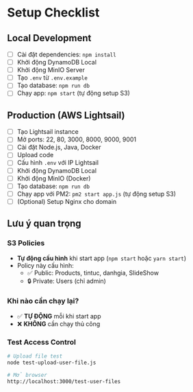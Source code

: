 # Setup Checklist

## Local Development

- [ ] Cài đặt dependencies: `npm install`
- [ ] Khởi động DynamoDB Local
- [ ] Khởi động MinIO Server
- [ ] Tạo `.env` từ `.env.example`
- [ ] Tạo database: `npm run db`
- [ ] Chạy app: `npm start` (tự động setup S3)

## Production (AWS Lightsail)

- [ ] Tạo Lightsail instance
- [ ] Mở ports: 22, 80, 3000, 8000, 9000, 9001
- [ ] Cài đặt Node.js, Java, Docker
- [ ] Upload code
- [ ] Cấu hình `.env` với IP Lightsail
- [ ] Khởi động DynamoDB Local
- [ ] Khởi động MinIO (Docker)
- [ ] Tạo database: `npm run db`
- [ ] Chạy app với PM2: `pm2 start app.js` (tự động setup S3)
- [ ] (Optional) Setup Nginx cho domain

## Lưu ý quan trọng

### S3 Policies
- **Tự động cấu hình** khi start app (`npm start` hoặc `yarn start`)
- Policy này cấu hình:
  - ✅ Public: Products, tintuc, danhgia, SlideShow
  - 🔒 Private: Users (chỉ admin)

### Khi nào cần chạy lại?
- ✅ **TỰ ĐỘNG** mỗi khi start app
- ❌ **KHÔNG** cần chạy thủ công

### Test Access Control
```bash
# Upload file test
node test-upload-user-file.js

# Mở browser
http://localhost:3000/test-user-files
```
